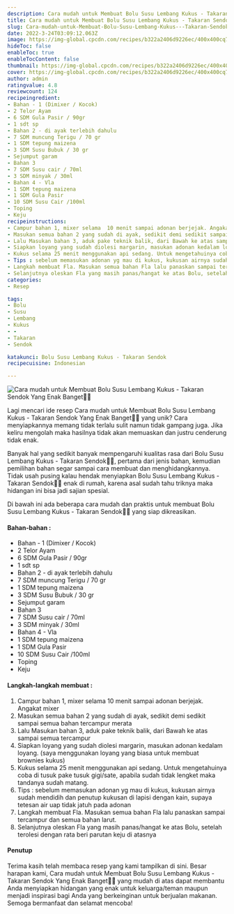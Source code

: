 ```yaml
---
description: Cara mudah untuk Membuat Bolu Susu Lembang Kukus - Takaran Sendok Yang Enak Banget"
title: Cara mudah untuk Membuat Bolu Susu Lembang Kukus - Takaran Sendok Yang Enak Banget
slug: Cara-mudah-untuk-Membuat-Bolu-Susu-Lembang-Kukus---Takaran-Sendok-Yang-Enak-Banget
date: 2022-3-24T03:09:12.063Z
image: https://img-global.cpcdn.com/recipes/b322a2406d9226ec/400x400cq70/photo.jpg
hideToc: false
enableToc: true
enableTocContent: false
thumbnail: https://img-global.cpcdn.com/recipes/b322a2406d9226ec/400x400cq70/photo.jpg
cover: https://img-global.cpcdn.com/recipes/b322a2406d9226ec/400x400cq70/photo.jpg
author: admin
ratingvalue: 4.8
reviewcount: 124
recipeingredient:
- Bahan - 1 (Dimixer / Kocok)
- 2 Telor Ayam
- 6 SDM Gula Pasir / 90gr
- 1 sdt sp
- Bahan 2 - di ayak terlebih dahulu
- 7 SDM muncung Terigu / 70 gr
- 1 SDM tepung maizena
- 3 SDM Susu Bubuk / 30 gr
- Sejumput garam
- Bahan 3
- 7 SDM Susu cair / 70ml
- 3 SDM minyak / 30ml
- Bahan 4 - Vla
- 1 SDM tepung maizena
- 1 SDM Gula Pasir
- 10 SDM Susu Cair /100ml
- Toping
- Keju
recipeinstructions:
- Campur bahan 1, mixer selama  10 menit sampai adonan berjejak. Angakat mixer
- Masukan semua bahan 2 yang sudah di ayak, sedikit demi sedikit sampai semua bahan tercampur merata
- Lalu Masukan bahan 3, aduk pake teknik balik, dari Bawah ke atas sampai semua tercampur
- Siapkan loyang yang sudah diolesi margarin, masukan adonan kedalam loyang. (saya menggunakan loyang yang biasa untuk membuat brownies kukus)
- Kukus selama 25 menit menggunakan api sedang. Untuk mengetahuinya coba di tusuk pake tusuk gigi/sate, apabila sudah tidak lengket maka tandanya sudah matang.
- Tips : sebelum memasukan adonan yg mau di kukus, kukusan airnya sudah mendidih dan penutup kukusan di lapisi dengan kain, supaya tetesan air uap tidak jatuh pada adonan
- Langkah membuat Fla. Masukan semua bahan Fla lalu panaskan sampai tercampur dan semua bahan larut.
- Selanjutnya oleskan Fla yang masih panas/hangat ke atas Bolu, setelah terolesi dengan rata beri parutan keju di atasnya
categories:
- Resep

tags:
- Bolu
- Susu
- Lembang
- Kukus
- -
- Takaran
- Sendok

katakunci: Bolu Susu Lembang Kukus - Takaran Sendok
recipecuisine: Indonesian

---
```


![Cara mudah untuk Membuat Bolu Susu Lembang Kukus - Takaran Sendok Yang Enak Banget👩‍🍳](https://img-global.cpcdn.com/recipes/b322a2406d9226ec/400x400cq70/photo.jpg)

Lagi mencari ide resep Cara mudah untuk Membuat Bolu Susu Lembang Kukus - Takaran Sendok Yang Enak Banget👩‍🍳 yang unik? Cara menyiapkannya memang tidak terlalu sulit namun tidak gampang juga. Jika keliru mengolah maka hasilnya tidak akan memuaskan dan justru cenderung tidak enak.

Banyak hal yang sedikit banyak mempengaruhi kualitas rasa dari Bolu Susu Lembang Kukus - Takaran Sendok👩‍🍳, pertama dari jenis bahan, kemudian pemilihan bahan segar sampai cara membuat dan menghidangkannya. Tidak usah pusing kalau hendak menyiapkan Bolu Susu Lembang Kukus - Takaran Sendok👩‍🍳 enak di rumah, karena asal sudah tahu triknya maka hidangan ini bisa jadi sajian spesial.

Di bawah ini ada beberapa cara mudah dan praktis untuk membuat Bolu Susu Lembang Kukus - Takaran Sendok👩‍🍳 yang siap dikreasikan.

<!--inarticleads1-->

#### Bahan-bahan :

- Bahan - 1 (Dimixer / Kocok)
- 2 Telor Ayam
- 6 SDM Gula Pasir / 90gr
- 1 sdt sp
- Bahan 2 - di ayak terlebih dahulu
- 7 SDM muncung Terigu / 70 gr
- 1 SDM tepung maizena
- 3 SDM Susu Bubuk / 30 gr
- Sejumput garam
- Bahan 3
- 7 SDM Susu cair / 70ml
- 3 SDM minyak / 30ml
- Bahan 4 - Vla
- 1 SDM tepung maizena
- 1 SDM Gula Pasir
- 10 SDM Susu Cair /100ml
- Toping
- Keju

<!--inarticleads2-->

#### Langkah-langkah membuat :

1. Campur bahan 1, mixer selama  10 menit sampai adonan berjejak. Angakat mixer
1. Masukan semua bahan 2 yang sudah di ayak, sedikit demi sedikit sampai semua bahan tercampur merata
1. Lalu Masukan bahan 3, aduk pake teknik balik, dari Bawah ke atas sampai semua tercampur
1. Siapkan loyang yang sudah diolesi margarin, masukan adonan kedalam loyang. (saya menggunakan loyang yang biasa untuk membuat brownies kukus)
1. Kukus selama 25 menit menggunakan api sedang. Untuk mengetahuinya coba di tusuk pake tusuk gigi/sate, apabila sudah tidak lengket maka tandanya sudah matang.
1. Tips : sebelum memasukan adonan yg mau di kukus, kukusan airnya sudah mendidih dan penutup kukusan di lapisi dengan kain, supaya tetesan air uap tidak jatuh pada adonan
1. Langkah membuat Fla. Masukan semua bahan Fla lalu panaskan sampai tercampur dan semua bahan larut.
1. Selanjutnya oleskan Fla yang masih panas/hangat ke atas Bolu, setelah terolesi dengan rata beri parutan keju di atasnya

#### Penutup

Terima kasih telah membaca resep yang kami tampilkan di sini. Besar harapan kami, Cara mudah untuk Membuat Bolu Susu Lembang Kukus - Takaran Sendok Yang Enak Banget👩‍🍳 yang mudah di atas dapat membantu Anda menyiapkan hidangan yang enak untuk keluarga/teman maupun menjadi inspirasi bagi Anda yang berkeinginan untuk berjualan makanan. Semoga bermanfaat dan selamat mencoba!